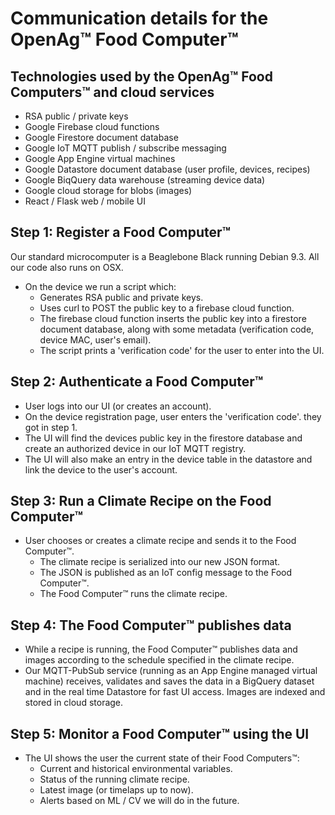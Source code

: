 # Communication details for the OpenAg™ Food Computer™ 

## Technologies used by the OpenAg™ Food Computers™ and cloud services
- RSA public / private keys
- Google Firebase cloud functions
- Google Firestore document database
- Google IoT MQTT publish / subscribe messaging
- Google App Engine virtual machines 
- Google Datastore document database (user profile, devices, recipes)
- Google BiqQuery data warehouse (streaming device data)
- Google cloud storage for blobs (images)
- React / Flask web / mobile UI

## Step 1: Register a Food Computer™
Our standard microcomputer is a Beaglebone Black running Debian 9.3.  All our code also runs on OSX.
- On the device we run a script which:
  - Generates RSA public and private keys.
  - Uses curl to POST the public key to a firebase cloud function.
  - The firebase cloud function inserts the public key into a firestore document database, along with some metadata (verification code, device MAC, user's email).
  - The script prints a 'verification code' for the user to enter into the UI.

## Step 2: Authenticate a Food Computer™
- User logs into our UI (or creates an account).
- On the device registration page, user enters the 'verification code'. they got in step 1.
- The UI will find the devices public key in the firestore database and create an authorized device in our IoT MQTT registry.
- The UI will also make an entry in the device table in the datastore and link the device to the user's account.

## Step 3: Run a Climate Recipe on the Food Computer™
- User chooses or creates a climate recipe and sends it to the Food Computer™.
  - The climate recipe is serialized into our new JSON format.
  - The JSON is published as an IoT config message to the Food Computer™.
  - The Food Computer™ runs the climate recipe.

## Step 4: The Food Computer™ publishes data
- While a recipe is running, the Food Computer™ publishes data and images according to the schedule specified in the climate recipe.
- Our MQTT-PubSub service (running as an App Engine managed virtual machine) receives, validates and saves the data in a BigQuery dataset and in the real time Datastore for fast UI access.  Images are indexed and stored in cloud storage.

## Step 5: Monitor a Food Computer™ using the UI
- The UI shows the user the current state of their Food Computers™:
  - Current and historical environmental variables.
  - Status of the running climate recipe.
  - Latest image (or timelaps up to now).
  - Alerts based on ML / CV we will do in the future.



